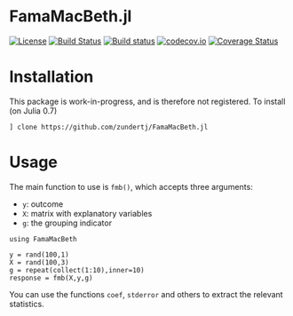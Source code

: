 # FamaMacBeth.jl

[![License](http://img.shields.io/badge/license-MIT-brightgreen.svg?style=flat)](LICENSE)
[![Build Status](https://travis-ci.org/zundertj/FamaMacBeth.jl.svg?branch=master)](https://travis-ci.org/zundertj/FamaMacBeth.jl)
[![Build status](https://ci.appveyor.com/api/projects/status/myo7q4mg8kpn0d2w?svg=true)](https://ci.appveyor.com/project/zundertj/famamacbeth-jl)
[![codecov.io](https://codecov.io/gh/zundertj/FamaMacBeth.jl/branch/master/graphs/badge.svg)](http://codecov.io/github/zundertj/FamaMacBeth.jl?branch=master)
[![Coverage Status](https://coveralls.io/repos/github/zundertj/FamaMacBeth.jl/badge.svg?branch=master)](https://coveralls.io/github/zundertj/FamaMacBeth.jl?branch=master)

# Installation
This package is work-in-progress, and is therefore not registered. To install (on Julia 0.7)
```
] clone https://github.com/zundertj/FamaMacBeth.jl
```

# Usage
The main function to use is `fmb()`, which accepts three arguments:
- `y`: outcome
- `X`: matrix with explanatory variables
- `g`: the grouping indicator

```
using FamaMacBeth

y = rand(100,1)
X = rand(100,3)
g = repeat(collect(1:10),inner=10)
response = fmb(X,y,g)
```
You can use the functions `coef`, `stderror` and others to extract the relevant statistics.
